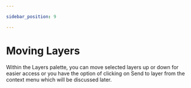 ```yaml
---

sidebar_position: 9

---
```

# Moving Layers

Within the Layers palette, you can move selected layers up or down for easier access or you have the option of clicking on Send to layer from the context menu which will be discussed later.